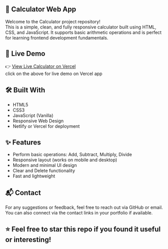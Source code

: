 ## 🧮 Calculator Web App  
Welcome to the Calculator project repository!  
This is a simple, clean, and fully responsive calculator built using HTML, CSS, and JavaScript. It supports basic arithmetic operations and is perfect for learning frontend development fundamentals.



## 🔗 Live Demo  
👉 [View Live Calculator on Vercel](https://your-netlify-url.netlify.app)  
click on the above for live demo on Vercel app



## 🛠 Built With  
- HTML5  
- CSS3  
- JavaScript (Vanilla)  
- Responsive Web Design  
- Netlify or Vercel for deployment  



## ✨ Features  
- Perform basic operations: Add, Subtract, Multiply, Divide  
- Responsive layout (works on mobile and desktop)  
- Modern and minimal UI design  
- Clear and Delete functionality  
- Fast and lightweight  



## 📬 Contact  
For any suggestions or feedback, feel free to reach out via GitHub or email.  
You can also connect via the contact links in your portfolio if available.

## ⭐ Feel free to star this repo if you found it useful or interesting!

